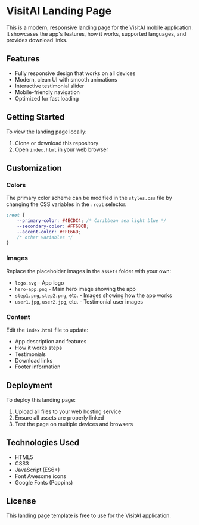 # VisitAI Landing Page

This is a modern, responsive landing page for the VisitAI mobile application. It showcases the app's features, how it works, supported languages, and provides download links.

## Features

- Fully responsive design that works on all devices
- Modern, clean UI with smooth animations
- Interactive testimonial slider
- Mobile-friendly navigation
- Optimized for fast loading

## Getting Started

To view the landing page locally:

1. Clone or download this repository
2. Open `index.html` in your web browser

## Customization

### Colors

The primary color scheme can be modified in the `styles.css` file by changing the CSS variables in the `:root` selector.

```css
:root {
    --primary-color: #4ECDC4; /* Caribbean sea light blue */
    --secondary-color: #FF6B6B;
    --accent-color: #FFE66D;
    /* other variables */
}
```

### Images

Replace the placeholder images in the `assets` folder with your own:

- `logo.svg` - App logo
- `hero-app.png` - Main hero image showing the app
- `step1.png`, `step2.png`, etc. - Images showing how the app works
- `user1.jpg`, `user2.jpg`, etc. - Testimonial user images

### Content

Edit the `index.html` file to update:

- App description and features
- How it works steps
- Testimonials
- Download links
- Footer information

## Deployment

To deploy this landing page:

1. Upload all files to your web hosting service
2. Ensure all assets are properly linked
3. Test the page on multiple devices and browsers

## Technologies Used

- HTML5
- CSS3
- JavaScript (ES6+)
- Font Awesome icons
- Google Fonts (Poppins)

## License

This landing page template is free to use for the VisitAI application.
